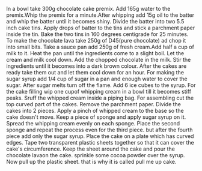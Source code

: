 In a bowl take 300g chocolate cake premix. Add 165g water to the premix.Whip the premix for a minute.After whipping add 15g oil to the batter and whip the batter until it becomes shiny. Divide the batter into two 5.5 inch cake tins. Apply drops of batter to the tins and stick a parchment paper inside the tin. Bake the two tins in 160 degrees centigrade for 25 minutes. To make the chocolate lava take 250g of D45(pure chocolate) ad chop it into small bits. Take a sauce pan add 250g of fresh cream.Add half a cup of milk to it. Heat the pan until the ingredients come to a slight boil. Let the cream and milk cool down. Add the chopped chocolate in the milk. Stir the ingredients until it becomes into a dark brown colour. After the cakes are ready take them out and let them cool down for an hour. For making the sugar syrup add 1/4 cup of sugar in a pan and enough water to cover the sugar. After sugar melts turn off the flame. Add 6 ice cubes to the syrup. For the cake filling wip one cupof whipping cream in a bowl till it becomes stiff peaks. Sruff the whipped cream inside a piping bag. For assembling cut the top curved part of the cakes.  Remove the parchment paper. Divide the cakes into 2 pieces. Apply a pinch of whipped cream to the base so the cake doesn't move. Keep a piece of sponge and apply sugar syrup on it. Spread the whipping cream evenly on each sponge. Place the second sponge  and repeat the process even for the third piece. but after the fourth piece add only the sugar syrup. Place the cake on a plate which has curved edges. Tape two transparent plastic sheets together so that it can cover the cake's circumference. Keep the sheet around the cake and pour the chocolate lavaon the cake. sprinkle some cocoa powder over the syrup. Now pull up the plastic sheet. that is why it is called pull me up cake. 